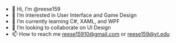 - 👋 Hi, I’m @reese159
- 👀 I’m interested in User Interface and Game Design
- 🌱 I’m currently learning C#, XAML, and WPF
- 💞️ I’m looking to collaborate on UI Design
- 📫 How to reach me reese15910@gmail.com or reese159@vt.edu

<!---
reese159/reese159 is a ✨ special ✨ repository because its `README.md` (this file) appears on your GitHub profile.
You can click the Preview link to take a look at your changes.
--->
